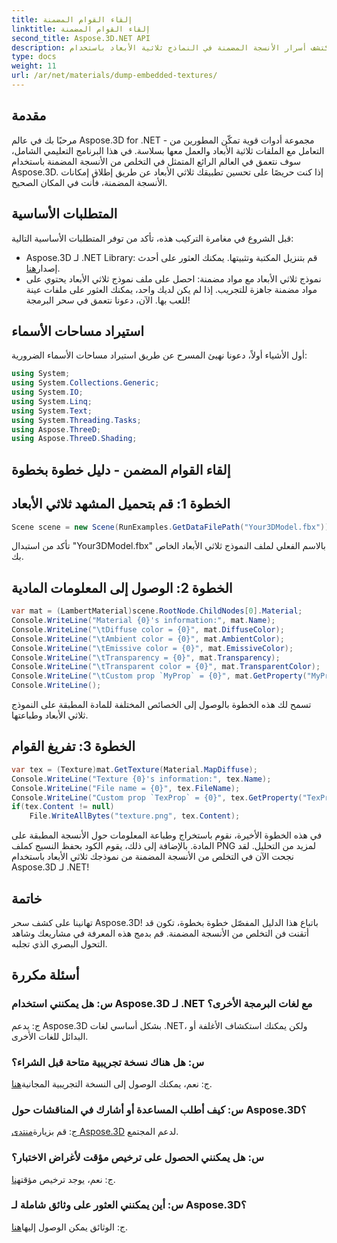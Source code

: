 ```yaml
---
title: إلقاء القوام المضمنة
linktitle: إلقاء القوام المضمنة
second_title: Aspose.3D.NET API
description: اكتشف أسرار الأنسجة المضمنة في النماذج ثلاثية الأبعاد باستخدام Aspose.3D لـ .NET. تعمق في دليلنا خطوة بخطوة لتحقيق التكامل السلس. تحميل النسخة التجريبية المجانية من الآن!
type: docs
weight: 11
url: /ar/net/materials/dump-embedded-textures/
---
```

## مقدمة
مرحبًا بك في عالم Aspose.3D for .NET - مجموعة أدوات قوية تمكّن المطورين من التعامل مع الملفات ثلاثية الأبعاد والعمل معها بسلاسة. في هذا البرنامج التعليمي الشامل، سوف نتعمق في العالم الرائع المتمثل في التخلص من الأنسجة المضمنة باستخدام Aspose.3D. إذا كنت حريصًا على تحسين تطبيقك ثلاثي الأبعاد عن طريق إطلاق إمكانات الأنسجة المضمنة، فأنت في المكان الصحيح.
## المتطلبات الأساسية
قبل الشروع في مغامرة التركيب هذه، تأكد من توفر المتطلبات الأساسية التالية:
-  Aspose.3D لـ .NET Library: قم بتنزيل المكتبة وتثبيتها. يمكنك العثور على أحدث إصدار[هنا](https://releases.aspose.com/3d/net/).
- نموذج ثلاثي الأبعاد مع مواد مضمنة: احصل على ملف نموذج ثلاثي الأبعاد يحتوي على مواد مضمنة جاهزة للتجريب. إذا لم يكن لديك واحد، يمكنك العثور على ملفات عينة للعب بها.
الآن، دعونا نتعمق في سحر البرمجة!
## استيراد مساحات الأسماء
أول الأشياء أولاً، دعونا نهيئ المسرح عن طريق استيراد مساحات الأسماء الضرورية:
```csharp
using System;
using System.Collections.Generic;
using System.IO;
using System.Linq;
using System.Text;
using System.Threading.Tasks;
using Aspose.ThreeD;
using Aspose.ThreeD.Shading;
```
## إلقاء القوام المضمن - دليل خطوة بخطوة

## الخطوة 1: قم بتحميل المشهد ثلاثي الأبعاد
```csharp
Scene scene = new Scene(RunExamples.GetDataFilePath("Your3DModel.fbx"));
```
تأكد من استبدال "Your3DModel.fbx" بالاسم الفعلي لملف النموذج ثلاثي الأبعاد الخاص بك.
## الخطوة 2: الوصول إلى المعلومات المادية
```csharp
var mat = (LambertMaterial)scene.RootNode.ChildNodes[0].Material;
Console.WriteLine("Material {0}'s information:", mat.Name);
Console.WriteLine("\tDiffuse color = {0}", mat.DiffuseColor);
Console.WriteLine("\tAmbient color = {0}", mat.AmbientColor);
Console.WriteLine("\tEmissive color = {0}", mat.EmissiveColor);
Console.WriteLine("\tTransparency = {0}", mat.Transparency);
Console.WriteLine("\tTransparent color = {0}", mat.TransparentColor);
Console.WriteLine("\tCustom prop `MyProp` = {0}", mat.GetProperty("MyProp"));
Console.WriteLine();
```
تسمح لك هذه الخطوة بالوصول إلى الخصائص المختلفة للمادة المطبقة على النموذج ثلاثي الأبعاد وطباعتها.
## الخطوة 3: تفريغ القوام
```csharp
var tex = (Texture)mat.GetTexture(Material.MapDiffuse);
Console.WriteLine("Texture {0}'s information:", tex.Name);
Console.WriteLine("File name = {0}", tex.FileName);
Console.WriteLine("Custom prop `TexProp` = {0}", tex.GetProperty("TexProp"));
if(tex.Content != null)
    File.WriteAllBytes("texture.png", tex.Content);
```
في هذه الخطوة الأخيرة، نقوم باستخراج وطباعة المعلومات حول الأنسجة المطبقة على المادة. بالإضافة إلى ذلك، يقوم الكود بحفظ النسيج كملف PNG لمزيد من التحليل.
لقد نجحت الآن في التخلص من الأنسجة المضمنة من نموذجك ثلاثي الأبعاد باستخدام Aspose.3D لـ .NET!
## خاتمة
تهانينا على كشف سحر Aspose.3D! باتباع هذا الدليل المفصّل خطوة بخطوة، تكون قد أتقنت فن التخلص من الأنسجة المضمنة. قم بدمج هذه المعرفة في مشاريعك وشاهد التحول البصري الذي تجلبه.
## أسئلة مكررة

### س: هل يمكنني استخدام Aspose.3D لـ .NET مع لغات البرمجة الأخرى؟
ج: يدعم Aspose.3D بشكل أساسي لغات .NET، ولكن يمكنك استكشاف الأغلفة أو البدائل للغات الأخرى.
### س: هل هناك نسخة تجريبية متاحة قبل الشراء؟
 ج: نعم، يمكنك الوصول إلى النسخة التجريبية المجانية[هنا](https://releases.aspose.com/).
### س: كيف أطلب المساعدة أو أشارك في المناقشات حول Aspose.3D؟
 ج: قم بزيارة[منتدى Aspose.3D](https://forum.aspose.com/c/3d/18) لدعم المجتمع.
### س: هل يمكنني الحصول على ترخيص مؤقت لأغراض الاختبار؟
 ج: نعم، يوجد ترخيص مؤقت[هنا](https://purchase.aspose.com/temporary-license/).
### س: أين يمكنني العثور على وثائق شاملة لـ Aspose.3D؟
 ج: الوثائق يمكن الوصول إليها[هنا](https://reference.aspose.com/3d/net/).